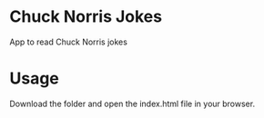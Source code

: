 # Chuck Norris Jokes
App to read Chuck Norris jokes

# Usage
Download the folder and open the index.html file in your browser.
